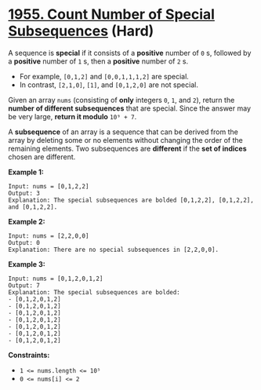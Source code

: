 # [1955. Count Number of Special Subsequences][link] (Hard)

[link]: https://leetcode.com/problems/count-number-of-special-subsequences/

A sequence is **special** if it consists of a **positive** number of `0` s, followed by a
**positive** number of `1` s, then a **positive** number of `2` s.

- For example, `[0,1,2]` and `[0,0,1,1,1,2]` are special.
- In contrast, `[2,1,0]`, `[1]`, and `[0,1,2,0]` are not special.

Given an array `nums` (consisting of **only** integers `0`, `1`, and `2`), return the **number of
different subsequences** that are special. Since the answer may be very large, **return it modulo**
`10⁹ + 7`.

A **subsequence** of an array is a sequence that can be derived from the array by deleting some or
no elements without changing the order of the remaining elements. Two subsequences are **different**
if the **set of indices** chosen are different.

**Example 1:**

```
Input: nums = [0,1,2,2]
Output: 3
Explanation: The special subsequences are bolded [0,1,2,2], [0,1,2,2], and [0,1,2,2].
```

**Example 2:**

```
Input: nums = [2,2,0,0]
Output: 0
Explanation: There are no special subsequences in [2,2,0,0].
```

**Example 3:**

```
Input: nums = [0,1,2,0,1,2]
Output: 7
Explanation: The special subsequences are bolded:
- [0,1,2,0,1,2]
- [0,1,2,0,1,2]
- [0,1,2,0,1,2]
- [0,1,2,0,1,2]
- [0,1,2,0,1,2]
- [0,1,2,0,1,2]
- [0,1,2,0,1,2]
```

**Constraints:**

- `1 <= nums.length <= 10⁵`
- `0 <= nums[i] <= 2`
